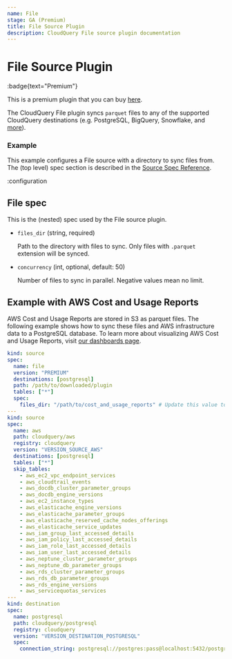 ```yaml
---
name: File
stage: GA (Premium)
title: File Source Plugin
description: CloudQuery File source plugin documentation
---
```

# File Source Plugin

:badge{text="Premium"}

This is a premium plugin that you can buy [here](/integrations/file).

The CloudQuery File plugin syncs `parquet` files to any of the supported CloudQuery destinations (e.g. PostgreSQL, BigQuery, Snowflake, and [more](/docs/plugins/destinations/overview)).

### Example

This example configures a File source with a directory to sync files from. The (top level) spec section is described in the [Source Spec Reference](/docs/reference/source-spec).

:configuration

## File spec

This is the (nested) spec used by the File source plugin.

- `files_dir` (string, required)

  Path to the directory with files to sync. Only files with `.parquet` extension will be synced.

- `concurrency` (int, optional, default: 50)

  Number of files to sync in parallel. Negative values mean no limit.

## Example with AWS Cost and Usage Reports

AWS Cost and Usage Reports are stored in S3 as parquet files. The following example shows how to sync these files and AWS infrastructure data to a PostgreSQL database.
To learn more about visualizing AWS Cost and Usage Reports, visit [our dashboards page](/docs/core-concepts/dashboards#cost-optimization).

```yaml
kind: source
spec:
  name: file
  version: "PREMIUM"
  destinations: [postgresql]
  path: /path/to/downloaded/plugin
  tables: ["*"]
  spec:
    files_dir: "/path/to/cost_and_usage_reports" # Update this value to the local directory with your AWS Cost and Usage Reports
---
kind: source
spec:
  name: aws
  path: cloudquery/aws
  registry: cloudquery
  version: "VERSION_SOURCE_AWS"
  destinations: [postgresql]
  tables: ["*"]
  skip_tables:
    - aws_ec2_vpc_endpoint_services 
    - aws_cloudtrail_events
    - aws_docdb_cluster_parameter_groups
    - aws_docdb_engine_versions
    - aws_ec2_instance_types
    - aws_elasticache_engine_versions
    - aws_elasticache_parameter_groups
    - aws_elasticache_reserved_cache_nodes_offerings
    - aws_elasticache_service_updates
    - aws_iam_group_last_accessed_details
    - aws_iam_policy_last_accessed_details
    - aws_iam_role_last_accessed_details
    - aws_iam_user_last_accessed_details
    - aws_neptune_cluster_parameter_groups
    - aws_neptune_db_parameter_groups
    - aws_rds_cluster_parameter_groups
    - aws_rds_db_parameter_groups
    - aws_rds_engine_versions
    - aws_servicequotas_services
---
kind: destination
spec:
  name: postgresql
  path: cloudquery/postgresql
  registry: cloudquery
  version: "VERSION_DESTINATION_POSTGRESQL"
  spec:
    connection_string: postgresql://postgres:pass@localhost:5432/postgres
```